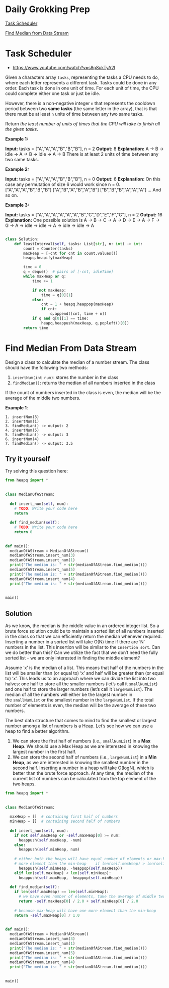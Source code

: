 # Daily Grokking Prep

[Task Scheduler](#Task-Scheduler)

[Find Median from Data Stream](#Find-Median-from-Data-Stream)


# Task Scheduler

- https://www.youtube.com/watch?v=s8p8ukTyA2I

Given a characters array `tasks`, representing the tasks a CPU needs to do, where each letter represents a different task. Tasks could be done in any order. Each task is done in one unit of time. For each unit of time, the CPU could complete either one task or just be idle.

However, there is a non-negative integer `n` that represents the cooldown period between two **same tasks** (the same letter in the array), that is that there must be at least `n` units of time between any two same tasks.

Return _the least number of units of times that the CPU will take to finish all the given tasks_.

**Example 1:**

**Input:** tasks = ["A","A","A","B","B","B"], n = 2
**Output:** 8
**Explanation:** 
A -> B -> idle -> A -> B -> idle -> A -> B
There is at least 2 units of time between any two same tasks.

**Example 2:**

**Input:** tasks = ["A","A","A","B","B","B"], n = 0
**Output:** 6
**Explanation:** On this case any permutation of size 6 would work since n = 0.
["A","A","A","B","B","B"]
["A","B","A","B","A","B"]
["B","B","B","A","A","A"]
...
And so on.

**Example 3:**

**Input:** tasks = ["A","A","A","A","A","A","B","C","D","E","F","G"], n = 2
**Output:** 16
**Explanation:** 
One possible solution is
A -> B -> C -> A -> D -> E -> A -> F -> G -> A -> idle -> idle -> A -> idle -> idle -> A


```python

class Solution:
    def leastInterval(self, tasks: List[str], n: int) -> int:
        count = Counter(tasks)
        maxHeap = [-cnt for cnt in count.values()]
        heapq.heapify(maxHeap)

        time = 0
        q = deque()  # pairs of [-cnt, idleTime]
        while maxHeap or q:
            time += 1

            if not maxHeap:
                time = q[0][1]
            else:
                cnt = 1 + heapq.heappop(maxHeap)
                if cnt:
                    q.append([cnt, time + n])
            if q and q[0][1] == time:
                heapq.heappush(maxHeap, q.popleft()[0])
        return time
```




# Find Median From Data Stream

Design a class to calculate the median of a number stream. The class should have the following two methods:

1.  `insertNum(int num)`: stores the number in the class
2.  `findMedian()`: returns the median of all numbers inserted in the class

If the count of numbers inserted in the class is even, the median will be the average of the middle two numbers.

**Example 1**:

```
1. insertNum(3)
2. insertNum(1)
3. findMedian() -> output: 2
4. insertNum(5)
5. findMedian() -> output: 3
6. insertNum(4)
7. findMedian() -> output: 3.5
```

## Try it yourself

Try solving this question here:


```python
from heapq import *  
  
  
class MedianOfAStream:  
  
  def insert_num(self, num):  
    # TODO: Write your code here  
    return  
  
  def find_median(self):  
    # TODO: Write your code here  
    return 0  
  
  
def main():  
  medianOfAStream = MedianOfAStream()  
  medianOfAStream.insert_num(3)  
  medianOfAStream.insert_num(1)  
  print("The median is: " + str(medianOfAStream.find_median()))  
  medianOfAStream.insert_num(5)  
  print("The median is: " + str(medianOfAStream.find_median()))  
  medianOfAStream.insert_num(4)  
  print("The median is: " + str(medianOfAStream.find_median()))  
  
  
main()

```

## Solution

As we know, the median is the middle value in an ordered integer list. So a brute force solution could be to maintain a sorted list of all numbers inserted in the class so that we can efficiently return the median whenever required. Inserting a number in a sorted list will take O(N) time if there are ‘N’ numbers in the list. This insertion will be similar to the `Insertion sort`. Can we do better than this? Can we utilize the fact that we don’t need the fully sorted list - we are only interested in finding the middle element?

Assume ‘x’ is the median of a list. This means that half of the numbers in the list will be smaller than (or equal to) ‘x’ and half will be greater than (or equal to) ‘x’. This leads us to an approach where we can divide the list into two halves: one half to store all the smaller numbers (let’s call it `smallNumList`) and one half to store the larger numbers (let’s call it `largeNumList`). The median of all the numbers will either be the largest number in the `smallNumList` or the smallest number in the `largeNumList`. If the total number of elements is even, the median will be the average of these two numbers.

The best data structure that comes to mind to find the smallest or largest number among a list of numbers is a Heap. Let’s see how we can use a heap to find a better algorithm.

1.  We can store the first half of numbers (i.e., `smallNumList`) in a **Max Heap**. We should use a Max Heap as we are interested in knowing the largest number in the first half.
2.  We can store the second half of numbers (i.e., `largeNumList`) in a **Min Heap**, as we are interested in knowing the smallest number in the second half. Inserting a number in a heap will take O(logN), which is better than the brute force approach. At any time, the median of the current list of numbers can be calculated from the top element of the two heaps.

```python
from heapq import *  
  
  
class MedianOfAStream:  
  
  maxHeap = []  # containing first half of numbers  
  minHeap = []  # containing second half of numbers  
  
  def insert_num(self, num):  
    if not self.maxHeap or -self.maxHeap[0] >= num:  
      heappush(self.maxHeap, -num)  
    else:  
      heappush(self.minHeap, num)  
  
    # either both the heaps will have equal number of elements or max-heap will have one  
    # more element than the min-heap    if len(self.maxHeap) > len(self.minHeap) + 1:  
      heappush(self.minHeap, -heappop(self.maxHeap))  
    elif len(self.maxHeap) < len(self.minHeap):  
      heappush(self.maxHeap, -heappop(self.minHeap))  
  
  def find_median(self):  
    if len(self.maxHeap) == len(self.minHeap):  
      # we have even number of elements, take the average of middle two elements  
      return -self.maxHeap[0] / 2.0 + self.minHeap[0] / 2.0  
  
    # because max-heap will have one more element than the min-heap  
    return -self.maxHeap[0] / 1.0  
  
  
def main():  
  medianOfAStream = MedianOfAStream()  
  medianOfAStream.insert_num(3)  
  medianOfAStream.insert_num(1)  
  print("The median is: " + str(medianOfAStream.find_median()))  
  medianOfAStream.insert_num(5)  
  print("The median is: " + str(medianOfAStream.find_median()))  
  medianOfAStream.insert_num(4)  
  print("The median is: " + str(medianOfAStream.find_median()))  
  
  
main()
```
